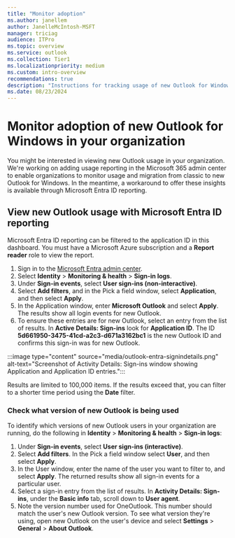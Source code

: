 ```yaml
---
title: "Monitor adoption"
ms.author: janellem
author: JanelleMcIntosh-MSFT
manager: triciag
audience: ITPro
ms.topic: overview
ms.service: outlook
ms.collection: Tier1
ms.localizationpriority: medium
ms.custom: intro-overview
recommendations: true
description: "Instructions for tracking usage of new Outlook for Windows by users in organizations."
ms.date: 08/23/2024
---
```


# Monitor adoption of new Outlook for Windows in your organization

You might be interested in viewing new Outlook usage in your organization. We're working on adding usage reporting in the Microsoft 365 admin center to enable organizations to monitor usage and migration from classic to new Outlook for Windows. In the meantime, a workaround to offer these insights is available through Microsoft Entra ID reporting.

## View new Outlook usage with Microsoft Entra ID reporting

Microsoft Entra ID reporting can be filtered to the application ID in this dashboard. You must have a Microsoft Azure subscription and a **Report reader** role to view the report.

1. Sign in to the [Microsoft Entra admin center](https://entra.microsoft.com/#home).
1. Select **Identity** > **Monitoring & health** > **Sign-in logs**.
1. Under **Sign-in events**, select **User sign-ins (non-interactive)**.
1. Select **Add filters**, and in the Pick a field window, select **Application**, and then select **Apply**.
1. In the Application window, enter **Microsoft Outlook** and select **Apply**. The results show all login events for new Outlook.
1. To ensure these entries are for new Outlook, select an entry from the list of results. In **Active Details: Sign-ins** look for **Application ID**. The ID **5d661950-3475-41cd-a2c3-d671a3162bc1** is the new Outlook ID and confirms this sign-in was for new Outlook.

:::image type="content" source="media/outlook-entra-signindetails.png" alt-text="Screenshot of Activity Details: Sign-ins window showing Application and Application ID entries.":::

Results are limited to 100,000 items. If the results exceed that, you can filter to a shorter time period using the **Date** filter.

### Check what version of new Outlook is being used

To identify which versions of new Outlook users in your organization are running, do the following in **Identity** > **Monitoring & health** > **Sign-in logs**:

1. Under **Sign-in events**, select **User sign-ins (interactive)**.
1. Select **Add filters**. In the Pick a field window select **User**, and then select **Apply**.
1. In the User window, enter the name of the user you want to filter to, and select **Apply**. The returned results show all sign-in events for a particular user.
1. Select a sign-in entry from the list of results. In **Activity Details: Sign-ins**, under the **Basic info** tab, scroll down to **User agent**.
1. Note the version number used for OneOutlook. This number should match the user's new Outlook version. To see what version they're using, open new Outlook on the user's device and select **Settings** > **General** > **About Outlook**.